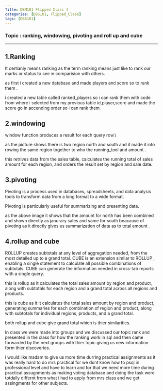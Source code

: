 ```yaml
---
Title: DBM101 Flipped Class 4
categories: [DBS101, Flipped_Class]
tags: [DBS101]
---
```


### Topic : ranking, windowing, pivoting and roll up and cube
---

## 1.Ranking 

It certianly means ranking as the term ranking means just like to rank our marks or status to see in comparision with others.


as first i created a new database and made players and score so to rank them .


i created a new table called ranked_players so i can rank them with code from where i selected from my previous table id,player,score and made the score go in accending order so i can rank them.

## 2.windowing

 window function produces a result for each query row.\


 as the picture shows there is two region north and south and it made it into rowing the same region together to who the running_tool and amount .

 this retrives data from the sales table, calculates the running total of sales amount for each region, and orders the result set by region and sale date.

 ## 3.pivoting

 Pivoting is a process used in databases, spreadsheets, and data analysis tools to transform data from a long format to a wide format.

 Pivoting is particularly useful for summarizing and presenting data.

 as the above image it shows that the amount for north has been combined and shown directly as janurary sales and same for south beacause of pivoting as it directly gives us summarization of data as to total amount .

## 4.rollup and cube

 ROLLUP creates subtotals at any level of aggregation needed, from the most detailed up to a grand total. CUBE is an extension similar to ROLLUP , enabling a single statement to calculate all possible combinations of subtotals. CUBE can generate the information needed in cross-tab reports with a single query.

 this is rollup as it calculates the total sales amount by region and product, along with subtotals for each region and a grand total across all regions and products.

 this is cube as it it calculates the total sales amount by region and product, generating summaries for each combination of region and product, along with subtotals for individual regions, products, and a grand total.

 both rollup and cube give grand total which is thier similarities.

 In class we were made into groups and we discussed our topic rank and presented in the class for how the ranking work in sql and then came forwarded by the next groups with thier topic giving us new information form thier discoveries.

 i would like madam to give us more time durring practical assignments as it was really hard to do mrs practical for we dont know how to psql in professional level and have to learn and for that we need more time during practical assugnments as making voting database and doing the task were totdally differnt from what i had to apply from mrs class and we get assingments for other subjects.